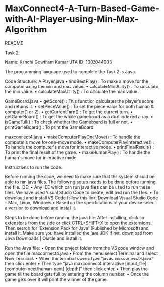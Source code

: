 # MaxConnect4-A-Turn-Based-Game-with-AI-Player-using-Min-Max-Algorithm
README

Task 2

Name: Kanchi Gowtham Kumar
UTA ID: 1002044003

The programming language used to complete the Task 2 is Java.

Code Structure:
AiPlayer.java
•	findBestPlay() : To make a move for the computer using the min and max value.
•	calculateMinUtility() : To calculate the min value.
•	calculateMaxUtility() : To calculate the max value.

GameBoard.java
•	getScore() : This function calculates the player’s score and returns it.
•	setPieceValue() : To set the piece value for both human & computer(1 or 2).
•	getCurrentTurn() : To get the current turn.
•	getGameBoard() :  To get the whole gameboard as a dual indexed array.
•	isGameFull() : To check whether the Gameboard is full or not.
•	printGameBoard() : To print the GameBoard.

maxconnect4.java
•	makeComputerPlayOneMove() : To handle the computer's move for one-move mode.
•	makeComputerPlayInteractive() : To handle the computer's move for interactive mode.
•	printFinalResult() : To print the final result of the game.
•	makeHumanPlay() : To handle the human's move for interactive mode.



Instructions to run the code:

Before running the code, we need to make sure that the system should be able to run java files. The following setup needs to be done before running the file.
IDE: 
•	Any IDE which can run java files can be used to run these files. We have used Visual Studio Code to create, edit and run the files.
•	To download and install VS Code follow this link: Download Visual Studio Code - Mac, Linux, Windows
•	Based on the specifications of your device select a version to download and install it.

Steps to be done before running the java file:
After installing, click on extensions from the side or click CTRL+SHIFT+X to open the extensions. Then search for ‘Extension Pack for Java’ (Published by Microsoft) and install it. Make sure you have installed the java JDK if not, download from Java Downloads | Oracle and install it.

Run the Java file:
•	Open the project folder from the VS code window and open the file maxconnect4.java
•	From the menu select Terminal and select New Terminal.
•	When the terminal opens type “javac maxconnect4.java” then click enter
•	Then type “java maxconnect4 interactive [input_file] [computer-next/human-next] [depth]” then click enter.
•	Then play the game till the board gets full by entering the column number.
•	Once the game gets over it will print the winner of the game.











